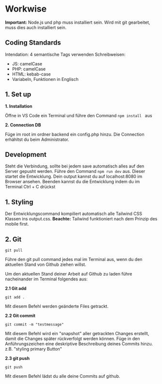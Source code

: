 # Workwise
**Important:** Node.js und php muss installiert sein. Wird mit git gearbeitet, muss dies auch installiert sein.

## Coding Standards
Intendation: 4
semantische Tags verwenden
Schreibweisen:
  - JS: camelCase
  - PHP: camelCase
  - HTML: kebab-case
  - Variabeln, Funktionen in Englisch

## 1. Set up

**1. Installation**

 Öffne in VS Code ein Terminal und führe den Command 
``
npm install 
``
aus

**2. Connection DB** 

<!-- Fülle die Connection in die sftp.json im Folder .vscode/ aus. Frage dazu beim Administrator nach. -->
Füge im root im ordner backend ein config.php hinzu. Die Connection erhähltst du beim Administrator.

## Development
Steht die Verbindung, sollte bei jedem save automatisch alles auf den Server gepusht werden. Führe den Command 
``
npm run dev
``
aus. Dieser startet die Entwicklung. Dein output kannst du auf localhost:8080 im Browser ansehen. Beenden kannst du die Entwicklung indem du im Terminal Ctrl + C drückst

## 1. Styling

Der Entwicklungscommand kompiliert automatisch alle Tailwind CSS Klassen ins output.css.
**Beachte:** Tailwind funktioniert nach dem Prinzip des mobile first.

## 2. Git

```
git pull
```
Führe den git pull command jedes mal im Terminal aus, wenn du den aktuellen Stand von Github ziehen willst.

Um den aktuellen Stand deiner Arbeit auf Github zu laden führe nacheinander im Terminal folgendes aus:

  **2.1 Git add**

  ``
  git add .
  ``

  Mit diesem Befehl werden geänderte Files getrackt.

  **2.2 Git commit**

  ``
  git commit -m "testmessage"
  ``

  Mit diesem Befehl wird ein "snapshot" aller getrackten Changes erstellt, damit die Changes später rückverfolgt werden können. Füge in den Anführungszeichen eine deskriptive Beschreibung deines Commits hinzu. z.B. "styling primary Button"

  **2.3 git push**

  ``
  git push
  ``

  Mit diesem Befehl lädst du alle deine Commits auf github.